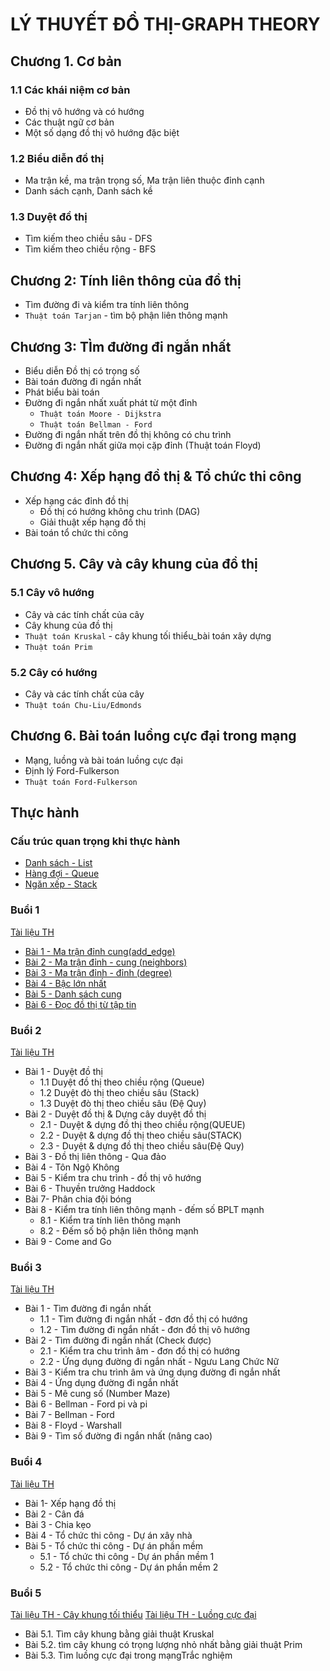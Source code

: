 # LÝ THUYẾT ĐỒ THỊ-GRAPH THEORY
## Chương 1. Cơ bản
### 1.1 Các khái niệm cơ bản
- Đồ thị vô hướng và có hướng
- Các thuật ngữ cơ bản
- Một số dạng đồ thị vô hướng đặc biệt

### 1.2 Biểu diễn đồ thị
- Ma trận kề, ma trận trọng số, Ma trận liên thuộc đỉnh
cạnh
- Danh sách cạnh, Danh sách kề

### 1.3 Duyệt đồ thị
- Tìm kiếm theo chiều sâu - DFS
- Tìm kiếm theo chiều rộng - BFS

## Chương 2: Tính liên thông của đồ thị
- Tìm đường đi và kiểm tra tính liên thông
- `Thuật toán Tarjan` - tìm bộ phận liên thông mạnh

## Chương 3: TÌm đường đi ngắn nhất
- Biểu diễn Đồ thị có trọng số
- Bài toán đường đi ngắn nhất
- Phát biểu bài toán
- Đường đi ngắn nhất xuất phát từ một đỉnh
  - `Thuật toán Moore - Dijkstra`
  - `Thuật toán Bellman - Ford`
- Đường đi ngắn nhất trên đồ thị không có chu trình
- Đường đi ngắn nhất giữa mọi cặp đỉnh (Thuật toán Floyd)

## Chương 4: Xếp hạng đồ thị & Tổ chức thi công
- Xếp hạng các đỉnh đồ thị
   - Đồ thị có hướng không chu trình (DAG)
   - Giải thuật xếp hạng đồ thị
- Bài toán tổ chức thi công

## Chương 5. Cây và cây khung của đồ thị
### 5.1 Cây vô hướng
- Cây và các tính chất của cây
- Cây khung của đồ thị
- `Thuật toán Kruskal` - cây khung tối thiểu_bài toán xây dựng
- `Thuật toán Prim`
### 5.2 Cây có hướng
- Cây và các tính chất của cây
- `Thuật toán Chu-Liu/Edmonds` 

## Chương 6. Bài toán luồng cực đại trong mạng
- Mạng, luồng và bài toán luồng cực đại
- Định lý Ford-Fulkerson
- `Thuật toán Ford-Fulkerson`

## Thực hành
### Cấu trúc quan trọng khi thực hành
- [Danh sách - List]()
- [Hàng đợi - Queue]()
- [Ngăn xếp - Stack]()
### Buổi 1
[Tài liệu TH](https://github.com/BuiTranNgocLy/CT175_LTDT_code_C/blob/main/Tai_Lieu_TH/Session1_Bi%E1%BB%83u_Di%E1%BB%85n_Graph.pdf)
- [Bài 1 - Ma trận đỉnh cung(add_edge)](https://github.com/BuiTranNgocLy/CT175_LTDT_CTU/blob/main/Thuc_Hanh_Else/Buoi_01/Bai_1.c)
- [Bài 2 - Ma trận đỉnh - cung (neighbors)](https://github.com/BuiTranNgocLy/CT175_LTDT_CTU/blob/main/Thuc_Hanh_Else/Buoi_01/Bai_2.c)
- [Bài 3 - Ma trận đỉnh - đỉnh (degree)]()
- [Bài 4 - Bậc lớn nhất]()
- [Bài 5 - Danh sách cung]()
- [Bài 6 - Đọc đồ thị từ tập tin]()
### Buổi 2
[Tài liệu TH](https://github.com/BuiTranNgocLy/CT175_LTDT_code_C/blob/main/Tai_Lieu_TH/Session2_T%C3%ADnh_Li%C3%AAn_Th%C3%B4ng.pdf)
- Bài 1 - Duyệt đồ thị
  - 1.1 Duyệt đồ thị theo chiều rộng (Queue)
  - 1.2 Duyệt đò thị theo chiều sâu (Stack)
  - 1.3 Duyệt đò thị theo chiều sâu (Đệ Quy)  
- Bài 2 - Duyệt đồ thị & Dựng cây duyệt đồ thị
  - 2.1 - Duyệt & dựng đồ thị theo chiều rộng(QUEUE)
  - 2.2 - Duyệt & dựng đồ thị theo chiều sâu(STACK)
  - 2.3 - Duyệt & dựng đồ thị theo chiều sâu(Đệ Quy)
- Bài 3 - Đồ thị liên thông - Qua đảo
- Bài 4 - Tôn Ngộ Không
- Bài 5 - Kiểm tra chu trình - đồ thị vô hướng
- Bài 6 - Thuyền trưởng Haddock
- Bài 7- Phân chia đội bóng
- Bài 8 - Kiểm tra tính liên thông mạnh - đếm số BPLT mạnh
  - 8.1 - Kiểm tra tính liên thông mạnh
  - 8.2 - Đếm số bộ phận liên thông mạnh
- Bài 9 - Come and Go
### Buổi 3
[Tài liệu TH](https://github.com/BuiTranNgocLy/CT175_LTDT_code_C/blob/main/Tai_Lieu_TH/Session3_%C4%90%C6%B0%E1%BB%9Dng_%C4%90i_Ng%E1%BA%AFn_Nh%E1%BA%A5t.pdf)
- Bài 1 - Tìm đường đi ngắn nhất
  - 1.1 - Tìm đường đi ngắn nhất - đơn đồ thị có hướng
  - 1.2 - Tìm đường đi ngắn nhất - đơn đồ thị vô hướng
- Bài 2 - Tìm đường đi ngắn nhất (Check được)
  - 2.1 - Kiểm tra chu trình âm - đơn đồ thị có hướng
  - 2.2 - Ứng dụng đường đi ngắn nhất - Ngưu Lang Chức Nữ
- Bài 3 - Kiểm tra chu trình âm và ứng dụng đường đi ngắn nhất
- Bài 4 - Ứng dụng đường đi ngắn nhất
- Bài 5 - Mê cung số (Number Maze)
- Bài 6 - Bellman - Ford pi và pi
- Bài 7 - Bellman - Ford
- Bài 8 - Floyd - Warshall
- Bài 9 - Tìm số đường đi ngắn nhất (nâng cao)
### Buổi 4
[Tài liệu TH](https://github.com/BuiTranNgocLy/CT175_LTDT_CTU/blob/main/Tai_Lieu_TH/Session4_X%E1%BA%BFp%20h%E1%BA%A1ng%20%C4%91%C3%B2%20th%E1%BB%8B.pdf)
- Bài 1- Xếp hạng đồ thị
- Bài 2 - Cân đá
- Bài 3 - Chia kẹo
- Bài 4 - Tổ chức thi công - Dự án xây nhà
- Bài 5 - Tổ chức thi công - Dự án phần mềm
  - 5.1 - Tổ chức thi công - Dự án phần mềm 1
  - 5.2 - Tổ chức thi công - Dự án phần mềm 2
### Buổi 5
[Tài liệu TH - Cây khung tối thiểu](https://github.com/BuiTranNgocLy/CT175_LTDT_CTU/blob/main/Tai_Lieu_TH/Session5.1_C%C3%A2y%20khung%20t%E1%BB%91i%20thi%E1%BB%83u.pdf)
[Tài liệu TH - Luồng cực đại](https://github.com/BuiTranNgocLy/CT175_LTDT_CTU/blob/main/Tai_Lieu_TH/Session5.2_Lu%E1%BB%93ng%20c%E1%BB%B1c%20%C4%91%E1%BA%A1i.pdf)
- Bài 5.1. Tìm cây khung bằng giải thuật Kruskal
- Bài 5.2. tìm cây khung có trọng lượng nhỏ nhất bằng giải thuật Prim
- Bài 5.3. Tìm luồng cực đại trong mạngTrắc nghiệm
